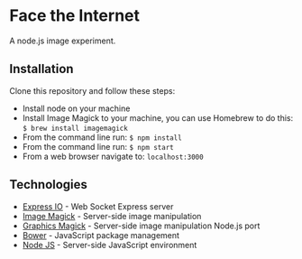 # Face the Internet

A node.js image experiment. 

## Installation

Clone this repository and follow these steps:

* Install node on your machine 
* Install Image Magick to your machine, you can use Homebrew to do this: `$ brew install imagemagick`
* From the command line run: `$ npm install`
* From the command line run: `$ npm start`
* From a web browser navigate to: `localhost:3000`

## Technologies

* [Express IO](http://express-io.org/) - Web Socket Express server
* [Image Magick](http://www.imagemagick.org/) - Server-side image manipulation
* [Graphics Magick](http://aheckmann.github.io/gm/) - Server-side image manipulation Node.js port
* [Bower](http://bower.io/) - JavaScript package management
* [Node JS](https://nodejs.org/) - Server-side JavaScript environment


<!-- ```sh
curl -LO http://git.io/Xy0Chg
git add README.md
git commit -m "Use README Boilerplate"
```

## Usage

Replace the contents of `README.md` with your project's:

* Name
* Description
* Installation instructions
* Usage instructions
* Support instructions
* Contributing instructions

Feel free to remove any sections that aren't applicable to your project.

## Support

Please [open an issue](https://github.com/fraction/readme-boilerplate/issues/new) for support.

## Contributing

Please contribute using [Github Flow](https://guides.github.com/introduction/flow/). Create a branch, add commits, and [open a pull request](https://github.com/fraction/readme-boilerplate/compare/). -->
